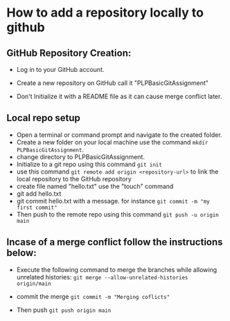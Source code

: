 # How to add a repository locally to github

## GitHub Repository Creation:

 - Log in to your GitHub account.

 - Create a new repository on GitHub call it "PLPBasicGitAssignment"

 - Don't Initialize it with a README file as it can cause merge conflict later.

## Local repo setup

 - Open a terminal or command prompt and navigate to the created folder.
 - Create a new folder on your local machine use the command ``` mkdir PLPBasicGitAssignment ```.
 - change directory to PLPBasicGitAssignment.
 - Initialize to a git repo using this command ``` git init ```
 - use this command ``` git remote add origin <repository-url> ``` to link the local repository to the GitHub repository
 - create file named "hello.txt" use the "touch" command
 - git add hello.txt
 - git commit hello.txt with a message. for instance ``` git commit -m "my first commit" ```
 - Then push to the remote repo using this command ``` git push -u origin main ```

## Incase of a merge conflict follow the instructions below:
 - Execute the following command to merge the branches while allowing unrelated histories:
 ``` git merge --allow-unrelated-histories origin/main ```

 - commit the merge
 ``` git commit -m "Merging coflicts" ```

 - Then push
 ``` git push origin main ```

